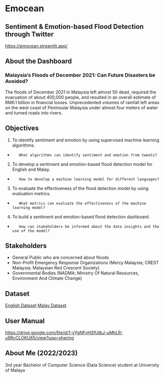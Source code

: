 # Emocean
## Sentiment &amp; Emotion-based Flood Detection through Twitter
https://emocean.streamlit.app/

## About the Dashboard
### Malaysia’s Floods of December 2021: Can Future Disasters be Avoided?
The floods of December 2021 in Malaysia left almost 50 dead, required the evacuation of about 400,000 people, and resulted in an overall estimate of RM6.1 billion in financial losses. Unprecedented volumes of rainfall left areas on the west coast of Peninsular Malaysia under almost four meters of water and turned roads into rivers.

## Objectives
1.    To identify sentiment and emotion by using supervised machine learning algorithms.
+        What algorithms can identify sentiment and emotion from tweets?

2.    To develop a sentiment and emotion-based flood detection model for English and Malay.
+        How to develop a machine learning model for different languages?

3.    To evaluate the effectiveness of the flood detection model by using evaluation metrics.
+        What metrics can evaluate the effectiveness of the machine learning model?

4.    To build a sentiment and emotion-based flood detection dashboard.
+        How can stakeholders be informed about the data insights and the use of the model?

## Stakeholders
+    General Public who are concerned about floods
+    Non-Profit Emergency Response Organizations (Mercy Malaysia; CREST Malaysia; Malaysian Red Crescent Society)
+    Governmental Bodies (NADMA; Ministry Of Natural Resources, Environment And Climate Change)

## Dataset
[English Dataset](https://drive.google.com/file/d/1U4ZgsQIhThBzvf26UK7er6mcWc4Z_aY-/view)
[Malay Dataset](https://drive.google.com/file/d/1Pvbf16V5SwidUbCDtxtLme0RyLCdEQK9/view)

## User Manual
https://drive.google.com/file/d/1-yYgNFvHSfUtbJ-uMhLR-u9RcCLOKU65/view?usp=sharing

## About Me (2022/2023)
3rd year Bachelor of Computer Science (Data Science) student at University of Malaya
